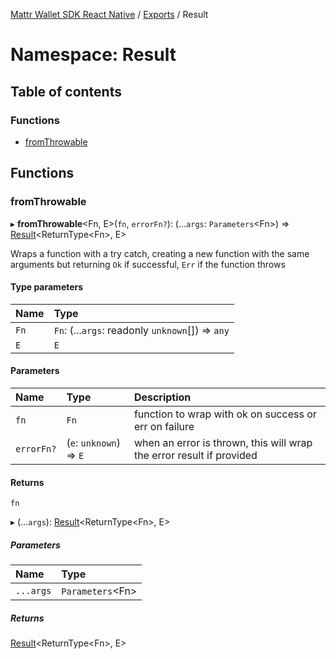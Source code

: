 [Mattr Wallet SDK React Native](../README.md) / [Exports](../modules.md) / Result

# Namespace: Result

## Table of contents

### Functions

- [fromThrowable](result.md#fromthrowable)

## Functions

### fromThrowable

▸ **fromThrowable**<Fn, E\>(`fn`, `errorFn?`): (...`args`: `Parameters`<Fn\>) => [Result](result.md)<ReturnType<Fn\>, E\>

Wraps a function with a try catch, creating a new function with the same
arguments but returning `Ok` if successful, `Err` if the function throws

#### Type parameters

| Name | Type |
| :------ | :------ |
| `Fn` | `Fn`: (...`args`: readonly `unknown`[]) => `any` |
| `E` | `E` |

#### Parameters

| Name | Type | Description |
| :------ | :------ | :------ |
| `fn` | `Fn` | function to wrap with ok on success or err on failure |
| `errorFn?` | (`e`: `unknown`) => `E` | when an error is thrown, this will wrap the error result if provided |

#### Returns

`fn`

▸ (...`args`): [Result](result.md)<ReturnType<Fn\>, E\>

##### Parameters

| Name | Type |
| :------ | :------ |
| `...args` | `Parameters`<Fn\> |

##### Returns

[Result](result.md)<ReturnType<Fn\>, E\>
